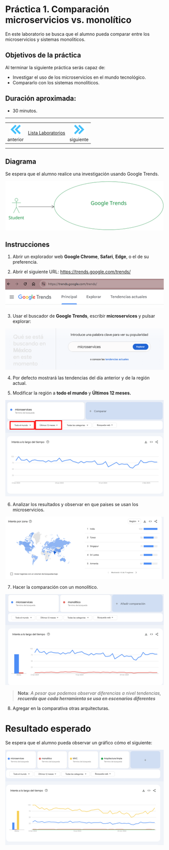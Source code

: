 # Práctica 1. Comparación microservicios vs. monolítico

En este laboratorio se busca que el alumno pueda comparar entre los microservicios y sistemas monolíticos. 


## Objetivos de la práctica
Al terminar la siguiente práctica serás capaz de:

- Investigar el uso de los microservicios en el mundo tecnológico.
- Compararlo con los sistemas monolíticos.

## Duración aproximada:
- 30 minutos.

---
<!--Este fragmento es la barra de 
navegación-->

<div style="width: 400px;">
        <table width="50%">
            <tr>
                <td style="text-align: center;">
                    <a href=""><img src="../images/anterior.png" width="40px"></a>
                    <br>anterior
                </td>
                <td style="text-align: center;">
                   <a href= "(https://netec-mx.github.io/MICR_DEV/)">Lista Laboratorios</a>
                </td>
<td style="text-align: center;">
                    <a href="../Capitulo2/"><img src="../images/siguiente.png" width="40px"></a>
                    <br>siguiente
                </td>
            </tr>
        </table>
</div>

---

## Diagrama 

Se espera que el alumno realice una investigación usando Google Trends. 

![diagrama](../images/1/diagrama.png)



## Instrucciones 

1. Abrir un explorador web **Google Chrome**, **Safari**, **Edge**, o el de su preferencia.

2. Abrir el siguiente URL: https://trends.google.com/trends/

 ![google trends](../images/1/1.png)

3. Usar el buscador de **Google Trends**, escribir **microservices** y pulsar explorar:

![microservices](../images/1/2.png)


4.  Por defecto mostrará las tendencias del día anterior y de la región actual. 


5. Modificar la región a **todo el mundo** y **Últimos 12 meses.**

![tendencias](../images/1/3.png)


6. Analizar los resultados y observar en que paises se usan los microservicios.

![paises](../images/1/4.png)


7. Hacer la comparación con un monolítico. 

![monolito](../images/1/5.png)


> **Nota**: *A pesar que podemos observar diferencias a nivel tendencias, **recuerda que cada herramienta se usa en escenarios diferentes***

8. Agregar en la comparativa otras arquitecturas. 


# Resultado esperado

Se espera que el alumno pueda observar un gráfico cómo el siguiente: 

![resultado](../images/1/6.png)

